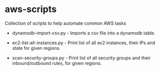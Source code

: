 # aws-scripts
Collection of scripts to help automate common AWS tasks


* dynamodb-import-csv.py - Imports a csv file into a dynamodb table.

* ec2-list-all-instances.py - Print list of all ec2 instances, their IPs and state for given regions.

* scan-security-groups.py -  Print list of all security groups and their inbound/outbound rules, for given regions.
